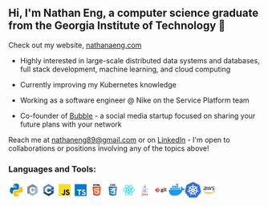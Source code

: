 Hi, I'm Nathan Eng, a computer science graduate from the Georgia Institute of Technology 👋
---
Check out my website, [nathanaeng.com](https://www.nathanaeng.com/)

- Highly interested in large-scale distributed data systems and databases, full stack development, machine learning, and cloud computing

- Currently improving my Kubernetes knowledge

- Working as a software engineer @ Nike on the Service Platform team

- Co-founder of [Bubble](https://github.com/bubble-social) - a social media startup focused on sharing your future plans with your network

Reach me at nathaneng89@gmail.com or on [LinkedIn](https://www.linkedin.com/in/nathan-eng-66a62a219) - I'm open to collaborations or positions involving any of the topics above!

### Languages and Tools:
<a href="#"><img align="left" width="32px" src="https://github.com/nathanaeng/nathanaeng/blob/main/images/python.svg" />
<a href="#"><img align="left" width="32px" src="https://github.com/nathanaeng/nathanaeng/blob/main/images/c.svg" />
  <a href="#"><img align="left" width="32px" src="https://github.com/nathanaeng/nathanaeng/blob/main/images/c++.svg" />
<a href="#"><img align="left" width="32px" src="https://github.com/nathanaeng/nathanaeng/blob/main/images/javascript.svg" />
<a href="#"><img align="left" width="32px" src="https://github.com/nathanaeng/nathanaeng/blob/main/images/others/typescript.svg" />
<a href="#"><img align="left" width="32px" src="https://github.com/nathanaeng/nathanaeng/blob/main/images/html.svg" />
<a href="#"><img align="left" width="32px" src="https://github.com/nathanaeng/nathanaeng/blob/main/images/css.svg" />
<a href="#"><img align="left" width="32px" src="https://github.com/nathanaeng/nathanaeng/blob/main/images/react.svg" />
<a href="#"><img align="left" width="32px" src="https://github.com/nathanaeng/nathanaeng/blob/main/images/java.svg" />
<a href="#"><img align="left" width="32px" src="https://github.com/nathanaeng/nathanaeng/blob/main/images/git.svg" />
<a href="#"><img align="left" width="32px" src="https://github.com/nathanaeng/nathanaeng/blob/main/images/docker.svg" />
<a href="#"><img align="left" width="32px" src="https://github.com/nathanaeng/nathanaeng/blob/main/images/kubernetes.svg" />
<a href="#"><img align="left" width="32px" src="https://github.com/nathanaeng/nathanaeng/blob/main/images/aws.svg" />
  
<!-- Other cool READMEs: https://github.com/abhisheknaiidu/awesome-github-profile-readme
     Images copied from: https://github.com/yurijserrano/Github-Profile-Readme-Logos/    -->

